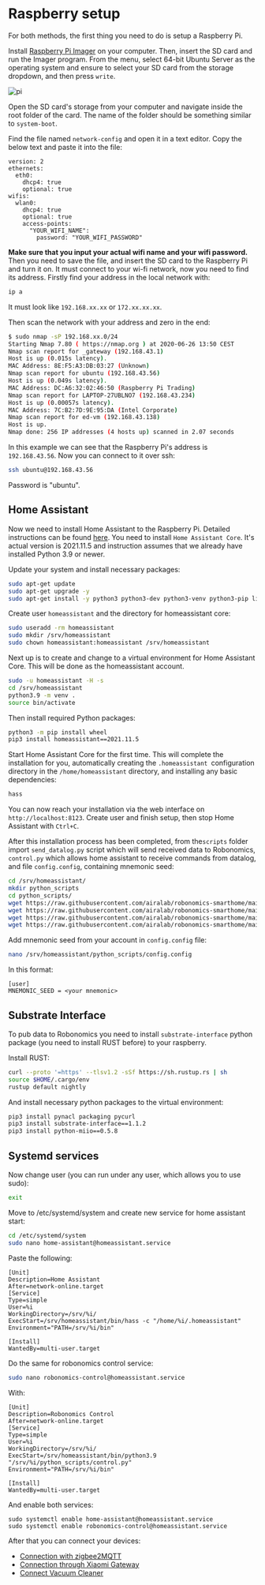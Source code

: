 # Raspberry setup

For both methods, the first thing you need to do is setup a Raspberry Pi.

Install [Raspberry Pi Imager](https://www.raspberrypi.com/software/) on your computer. Then, insert the SD card and run the Imager program. From the menu, select 64-bit Ubuntu Server as the operating system and ensure to select your SD card from the storage dropdown, and then press `write`.

![pi](media/pi.png)

Open the SD card's storage from your computer and navigate inside the root folder of the card. The name of the folder should be something similar to `system-boot`.

Find the file named `network-config` and open it in a text editor. Copy the below text and paste it into the file:
```
version: 2
ethernets:
  eth0:
    dhcp4: true
    optional: true
wifis:
  wlan0:
    dhcp4: true
    optional: true
    access-points:
      "YOUR_WIFI_NAME":
        password: "YOUR_WIFI_PASSWORD"
```

**Make sure that you input your actual wifi name and your wifi password.** Then you need to save the file, and insert the SD card to the Raspberry Pi and turn it on. It must connect to your wi-fi network, now you need to find its address. Firstly find your address in the local network with:
```bash
ip a
```
It must look like `192.168.xx.xx` or `172.xx.xx.xx`.

Then scan the network with your address and zero in the end:

```bash 
$ sudo nmap -sP 192.168.xx.0/24
Starting Nmap 7.80 ( https://nmap.org ) at 2020-06-26 13:50 CEST
Nmap scan report for _gateway (192.168.43.1)
Host is up (0.015s latency).
MAC Address: 8E:F5:A3:DB:03:27 (Unknown)
Nmap scan report for ubuntu (192.168.43.56)
Host is up (0.049s latency).
MAC Address: DC:A6:32:02:46:50 (Raspberry Pi Trading)
Nmap scan report for LAPTOP-27UBLNO7 (192.168.43.234)
Host is up (0.00057s latency).
MAC Address: 7C:B2:7D:9E:95:DA (Intel Corporate)
Nmap scan report for ed-vm (192.168.43.138)
Host is up.
Nmap done: 256 IP addresses (4 hosts up) scanned in 2.07 seconds
```
In this example we can see that the Raspberry Pi's address is `192.168.43.56`. Now you can connect to it over ssh:
```bash
ssh ubuntu@192.168.43.56
```
Password is "ubuntu".

## Home Assistant

Now we need to install Home Assistant to the Raspberry Pi. Detailed instructions can be found [here](https://www.home-assistant.io/installation/linux#install-home-assistant-core). You need to install `Home Assistant Core`. It's actual version is 2021.11.5 and instruction assumes that we already have installed Python 3.9 or newer.

Update your system and install necessary packages:
```bash
sudo apt-get update
sudo apt-get upgrade -y
sudo apt-get install -y python3 python3-dev python3-venv python3-pip libffi-dev libssl-dev libjpeg-dev zlib1g-dev autoconf build-essential libopenjp2-7 libtiff5 libturbojpeg0 tzdata libcurl4-openssl-dev
```
Create user `homeassistant` and the directory for homeassistant core:
```bash
sudo useradd -rm homeassistant
sudo mkdir /srv/homeassistant
sudo chown homeassistant:homeassistant /srv/homeassistant
```
Next up is to create and change to a virtual environment for Home Assistant Core. This will be done as the homeassistant account.
```bash
sudo -u homeassistant -H -s
cd /srv/homeassistant
python3.9 -m venv .
source bin/activate
```
Then install required Python packages:
```bash
python3 -m pip install wheel
pip3 install homeassistant==2021.11.5
```
Start Home Assistant Core for the first time. This will complete the installation for you, automatically creating the `.homeassistant `configuration directory in the `/home/homeassistant` directory, and installing any basic dependencies:
```bash
hass
```
You can now reach your installation via the web interface on `http://localhost:8123`. Create user and finish setup, then stop Home Assistant with `Ctrl+C`.

After this installation process has been completed, from the`scripts` folder import `send_datalog.py` script which will send received data to Robonomics, `control.py` which allows home assistant to receive commands from datalog, and file `config.config`, containing mnemonic seed:

```bash
cd /srv/homeassistant/
mkdir python_scripts
cd python_scripts/
wget https://raw.githubusercontent.com/airalab/robonomics-smarthome/main/python_scripts/send_datalog.py
wget https://raw.githubusercontent.com/airalab/robonomics-smarthome/main/python_scripts/control.py
wget https://raw.githubusercontent.com/airalab/robonomics-smarthome/main/python_scripts/utils.py
wget https://raw.githubusercontent.com/airalab/robonomics-smarthome/main/python_scripts/create_config.py
```

Add mnemonic seed from your account in `config.config` file:
```bash
nano /srv/homeassistant/python_scripts/config.config
```
In this format:
```
[user]
MNEMONIC_SEED = <your mnemonic>
```

## Substrate Interface

To pub data to Robonomics you need to install `substrate-interface` python package (you need to install RUST before) to your raspberry. 

Install RUST:
```bash
curl --proto '=https' --tlsv1.2 -sSf https://sh.rustup.rs | sh
source $HOME/.cargo/env
rustup default nightly
```
And install necessary python packages to the virtual environment:
```bash
pip3 install pynacl packaging pycurl
pip3 install substrate-interface==1.1.2
pip3 install python-miio==0.5.8
```
## Systemd services

Now change user (you can run under any user, which allows you to use sudo):

```bash
exit
```

Move to /etc/systemd/system and create new service for home assistant start: 

```bash
cd /etc/systemd/system
sudo nano home-assistant@homeassistant.service 
```

Paste the following:

```
[Unit]
Description=Home Assistant
After=network-online.target
[Service]
Type=simple
User=%i
WorkingDirectory=/srv/%i/
ExecStart=/srv/homeassistant/bin/hass -c "/home/%i/.homeassistant"
Environment="PATH=/srv/%i/bin"

[Install]
WantedBy=multi-user.target
```

Do the same for robonomics control service:

```bash
sudo nano robonomics-control@homeassistant.service 
```
With:

```
[Unit]
Description=Robonomics Control
After=network-online.target
[Service]
Type=simple
User=%i
WorkingDirectory=/srv/%i/
ExecStart=/srv/homeassistant/bin/python3.9 "/srv/%i/python_scripts/control.py"
Environment="PATH=/srv/%i/bin"

[Install]
WantedBy=multi-user.target
```

And enable both services:
```
sudo systemctl enable home-assistant@homeassistant.service
sudo systemctl enable robonomics-control@homeassistant.service
```

After that you can connect your devices:
- [Connection with zigbee2MQTT](zigbee2MQTT.md)
- [Connection through Xiaomi Gateway](xiaomi_gateway.md)
- [Connect Vacuum Cleaner](vacuum_connect.md)